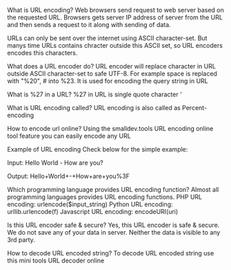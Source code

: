 What is URL encoding?
Web browsers send request to web server based on the requested URL. Browsers gets server IP address of server from the URL and then sends a request to it along with sending of data.

URLs can only be sent over the internet using ASCII character-set. But manys time URLs contains chracter outside this ASCII set, so URL encoders encodes this characters.

What does a URL encoder do?
URL encoder will replace character in URL outside ASCII character-set to safe UTF-8. For example space is replaced with "%20", # into %23. It is used for encoding the query string in URL

What is %27 in a URL?
%27 in URL is single quote character '

What is URL encoding called?
URL encoding is also called as Percent-encoding

How to encode url online?
Using the smalldev.tools URL encoding online tool feature you can easily encode any URL

Example of URL encoding
Check below for the simple example:

Input: Hello World - How are you?

Output: Hello+World+-+How+are+you%3F


Which programming language provides URL encoding function?
Almost all programming languages provides URL encoding functions.
PHP URL encoding: urlencode($input_string)
Python URL encoding: urllib.urlencode(f)
Javascript URL encoding: encodeURI(uri)

Is this URL encoder safe & secure?
Yes, this URL encoder is safe & secure. We do not save any of your data in server. Neither the data is visible to any 3rd party.

How to decode URL encoded string?
To decode URL encoded string use this mini tools URL decoder online
